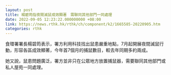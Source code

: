 ```yaml
---
layout: post
title: 楊碧筠指夜間滅鼠成效顯著　需聯同其他部門一同處理
date: 2022-09-05 12:23:22.000000000 +08:00
link: https://news.rthk.hk/rthk/ch/component/k2/1665585-20220905.htm
categories: rthk
---
```


食環署署長楊碧筠表示，署方利用科技找出鼠患嚴重地點，7月起開展夜間滅鼠行動，形容各區成效顯著，今年首7個月的捕鼠數目，較去年同期多約兩成。

她又說，鼠患問題廣泛，署方並非只在公眾地方放置捕鼠器，需要聯同其他部門或私人屋苑一同處理。
